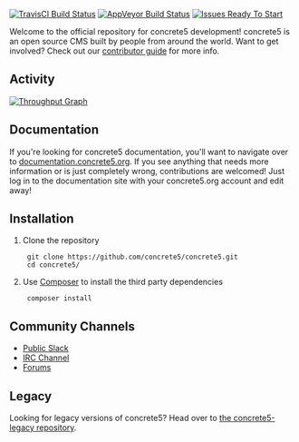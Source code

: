 [![TravisCI Build Status](https://travis-ci.org/concrete5/concrete5.svg?branch=develop)](https://travis-ci.org/concrete5/concrete5)
[![AppVeyor Build Status](https://ci.appveyor.com/api/projects/status/github/concrete5/concrete5?branch=develop&svg=true)](https://ci.appveyor.com/project/concrete5/concrete5)
[![Issues Ready To Start](https://badge.waffle.io/concrete5/concrete5.png?label=help%20wanted&title=Ready)](https://github.com/concrete5/concrete5/labels/help%20wanted)

Welcome to the official repository for concrete5 development! concrete5 is an open source CMS built by people from 
around the world. Want to get involved? Check out our [contributor guide](https://github.com/concrete5/concrete5/blob/develop/CONTRIBUTING.md) for more info.

## Activity
[![Throughput Graph](https://graphs.waffle.io/concrete5/concrete5/throughput.svg)](https://waffle.io/concrete5/concrete5/metrics)

## Documentation

If you're looking for concrete5 documentation, you'll want to navigate over to [documentation.concrete5.org](https://documentation.concrete5.org). 
If you see anything that needs more information or is just completely wrong, contributions are welcomed! 
Just log in to the documentation site with your concrete5.org account and edit away!

## Installation

1. Clone the repository

        git clone https://github.com/concrete5/concrete5.git
        cd concrete5/

2. Use [Composer](https://getcomposer.org/) to install the third party dependencies

        composer install


## Community Channels

* [Public Slack](https://slack.concrete5.org)
* [IRC Channel](https://kiwiirc.com/client/irc.freenode.com/concrete5/)
* [Forums](https://concrete5.org/community/forums/)

## Legacy

Looking for legacy versions of concrete5? Head over to [the concrete5-legacy repository](http://github.com/concrete5/concrete5-legacy).
